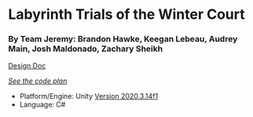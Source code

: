 # Labyrinth Trials of the Winter Court

### By Team Jeremy: Brandon Hawke, Keegan Lebeau, Audrey Main, Josh Maldonado, Zachary Sheikh

[Design Doc](https://docs.google.com/document/d/1WnyAW1pnUMwis2br-SZRgIV2bav-p-b-dVufLeG6PBE/edit?usp=sharing)

[*See the code plan*](https://docs.google.com/document/d/1POVSbjzT55PuDQPltW3EscMlGcSKYr1dLSGVUsGfuG8/edit?usp=sharing)

- Platform/Engine: Unity [Version 2020.3.14f1](https://unity3d.com/unity/whats-new/2020.3.14)
- Language: C#